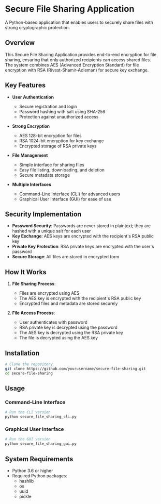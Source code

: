 # Secure File Sharing Application

A Python-based application that enables users to securely share files with strong cryptographic protection.

## Overview

This Secure File Sharing Application provides end-to-end encryption for file sharing, ensuring that only authorized recipients can access shared files. The system combines AES (Advanced Encryption Standard) for file encryption with RSA (Rivest-Shamir-Adleman) for secure key exchange.

## Key Features

- **User Authentication**
  - Secure registration and login
  - Password hashing with salt using SHA-256
  - Protection against unauthorized access

- **Strong Encryption**
  - AES 128-bit encryption for files
  - RSA 1024-bit encryption for key exchange
  - Encrypted storage of RSA private keys

- **File Management**
  - Simple interface for sharing files
  - Easy file listing, downloading, and deletion
  - Secure metadata storage

- **Multiple Interfaces**
  - Command-Line Interface (CLI) for advanced users
  - Graphical User Interface (GUI) for ease of use

## Security Implementation

- **Password Security**: Passwords are never stored in plaintext; they are hashed with a unique salt for each user
- **Key Exchange**: AES keys are encrypted with the recipient's RSA public key
- **Private Key Protection**: RSA private keys are encrypted with the user's password
- **Secure Storage**: All files are stored in encrypted form

## How It Works

1. **File Sharing Process**:
   - Files are encrypted using AES
   - The AES key is encrypted with the recipient's RSA public key
   - Encrypted files and metadata are stored securely

2. **File Access Process**:
   - User authenticates with password
   - RSA private key is decrypted using the password
   - The AES key is decrypted using the RSA private key
   - The file is decrypted using the AES key

## Installation

```bash
# Clone the repository
git clone https://github.com/yourusername/secure-file-sharing.git
cd secure-file-sharing
```

## Usage

### Command-Line Interface

```bash
# Run the CLI version
python secure_file_sharing_cli.py
```

### Graphical User Interface

```bash
# Run the GUI version
python secure_file_sharing_gui.py
```

## System Requirements

- Python 3.6 or higher
- Required Python packages:
  - hashlib
  - os
  - uuid
  - pickle
